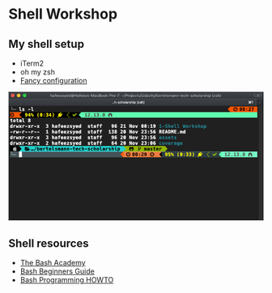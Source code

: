 # Shell Workshop

## My shell setup

+ iTerm2
+ oh my zsh
+ [Fancy configuration](https://github.com/Powerlevel9k/powerlevel9k/wiki/Show-Off-Your-Config)

<img src="../assets/images/1-shell-workshop/iterm2.png" alt="Bertelsmann Tech Scholarship">


## Shell resources

+ [The Bash Academy](https://www.bash.academy/)
+ [Bash Beginners Guide](http://www.tldp.org/LDP/Bash-Beginners-Guide/html/)
+ [Bash Programming HOWTO](http://tldp.org/HOWTO/Bash-Prog-Intro-HOWTO.html)
